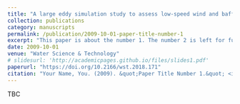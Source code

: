 ```yaml
---
title: "A large eddy simulation study to assess low-speed wind and baffle orientation effects in a water treatment sedimentation basin"
collection: publications
category: manuscripts
permalink: /publication/2009-10-01-paper-title-number-1
excerpt: "This paper is about the number 1. The number 2 is left for future work."
date: 2009-10-01
venue: "Water Science & Technology"
# slidesurl: 'http://academicpages.github.io/files/slides1.pdf'
paperurl: "https://doi.org/10.2166/wst.2018.171"
citation: "Your Name, You. (2009). &quot;Paper Title Number 1.&quot; <i>Journal 1</i>. 1(1)."
---
```


TBC
